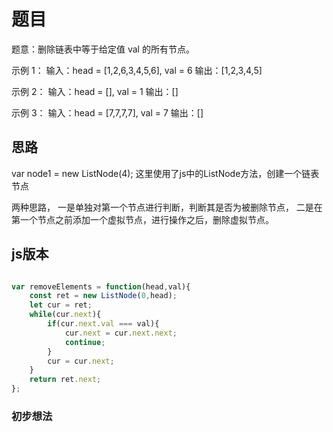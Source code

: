 # 题目

题意：删除链表中等于给定值 val 的所有节点。

示例 1：
输入：head = [1,2,6,3,4,5,6], val = 6
输出：[1,2,3,4,5]

示例 2：
输入：head = [], val = 1
输出：[]

示例 3：
输入：head = [7,7,7,7], val = 7
输出：[]

## 思路

var node1 = new ListNode(4);
这里使用了js中的ListNode方法，创建一个链表节点

两种思路，
一是单独对第一个节点进行判断，判断其是否为被删除节点，
二是在第一个节点之前添加一个虚拟节点，进行操作之后，删除虚拟节点。

## js版本

~~~JavaScript

var removeElements = function(head,val){
    const ret = new ListNode(0,head);
    let cur = ret;
    while(cur.next){
        if(cur.next.val === val){
            cur.next = cur.next.next;
            continue;
        }
        cur = cur.next;
    }
    return ret.next;
};

~~~

### 初步想法
